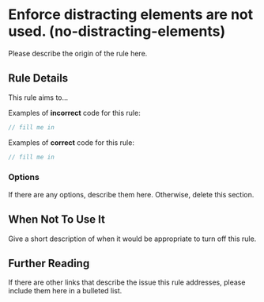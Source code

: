 # Enforce distracting elements are not used. (no-distracting-elements)

Please describe the origin of the rule here.

## Rule Details

This rule aims to...

Examples of **incorrect** code for this rule:

```js
// fill me in
```

Examples of **correct** code for this rule:

```js
// fill me in
```

### Options

If there are any options, describe them here. Otherwise, delete this section.

## When Not To Use It

Give a short description of when it would be appropriate to turn off this rule.

## Further Reading

If there are other links that describe the issue this rule addresses, please include them here in a bulleted list.
